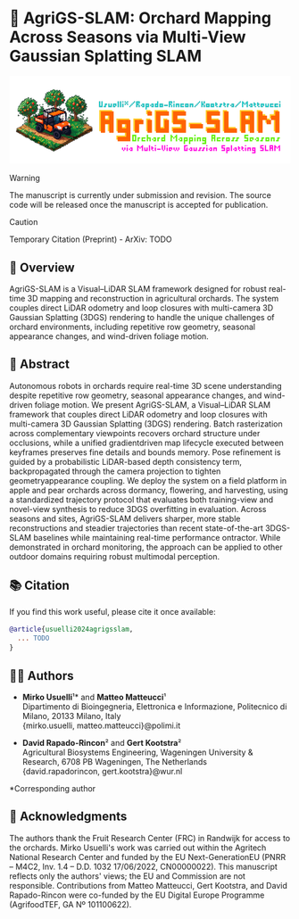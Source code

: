 # 🌳 AgriGS-SLAM: Orchard Mapping Across Seasons via Multi-View Gaussian Splatting SLAM

![](img/cover.png)

> [!WARNING]
> The manuscript is currently under submission and revision. The source code will be released once the manuscript is accepted for publication.

> [!CAUTION]
> Temporary Citation (Preprint) - ArXiv: TODO

## 🚜 Overview

AgriGS-SLAM is a Visual–LiDAR SLAM framework designed for robust real-time 3D mapping and reconstruction in agricultural orchards. The system couples direct LiDAR odometry and loop closures with multi-camera 3D Gaussian Splatting (3DGS) rendering to handle the unique challenges of orchard environments, including repetitive row geometry, seasonal appearance changes, and wind-driven foliage motion.

## 📝 Abstract

Autonomous robots in orchards require real-time
3D scene understanding despite repetitive row geometry, seasonal appearance changes, and wind-driven foliage motion. We present AgriGS-SLAM, a Visual–LiDAR SLAM framework that couples direct LiDAR odometry and loop closures with multi-camera 3D Gaussian Splatting (3DGS) rendering. Batch rasterization across complementary viewpoints recovers orchard structure under occlusions, while a unified gradientdriven map lifecycle executed between keyframes preserves fine details and bounds memory. Pose refinement is guided by a probabilistic LiDAR-based depth consistency term, backpropagated through the camera projection to tighten geometryappearance coupling. We deploy the system on a field platform in apple and pear orchards across dormancy, flowering, and harvesting, using a standardized trajectory protocol that evaluates both training-view and novel-view synthesis to reduce 3DGS overfitting in evaluation. Across seasons and sites, AgriGS-SLAM delivers sharper, more stable reconstructions and steadier trajectories than recent state-of-the-art 3DGS-SLAM baselines while maintaining real-time performance ontractor. While demonstrated in orchard monitoring, the approach can be applied to other outdoor domains requiring
robust multimodal perception.

##  📚 Citation

If you find this work useful, please cite it once available:

```bibtex
@article{usuelli2024agrigsslam,
  ... TODO
}
```

## 👨‍🌾 Authors

- **Mirko Usuelli**¹* and **Matteo Matteucci**¹  
  Dipartimento di Bioingegneria, Elettronica e Informazione, Politecnico di Milano, 20133 Milano, Italy  
  {mirko.usuelli, matteo.matteucci}@polimi.it

- **David Rapado-Rincon**² and **Gert Kootstra**²  
  Agricultural Biosystems Engineering, Wageningen University & Research, 6708 PB Wageningen, The Netherlands  
  {david.rapadorincon, gert.kootstra}@wur.nl

*Corresponding author

## 🙏 Acknowledgments

The authors thank the Fruit Research Center (FRC) in Randwijk for access to the orchards. Mirko Usuelli's work was carried out within the Agritech National  Research Center and funded by the EU Next-GenerationEU (PNRR – M4C2, Inv. 1.4 – D.D. 1032 17/06/2022, CN00000022). This manuscript reflects only the authors' views; the EU and Commission are not responsible. Contributions from Matteo Matteucci, Gert Kootstra, and David Rapado-Rincon were co-funded by the EU Digital Europe Programme (AgrifoodTEF, GA Nº 101100622).
